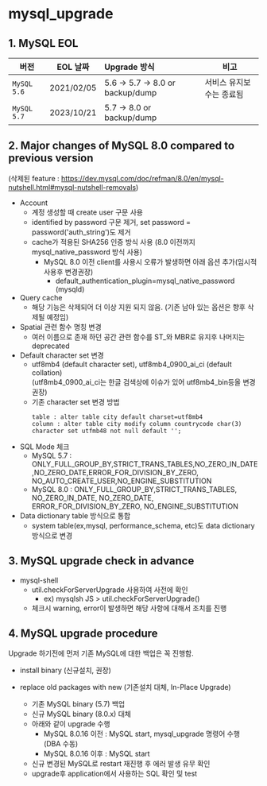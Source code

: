 # mysql_upgrade
## 1. MySQL EOL
| 버전 | EOL 날짜 | Upgrade 방식 | 비고 |
|---|:---:|:---|---|
| `MySQL 5.6` | 2021/02/05 | 5.6 -> 5.7 -> 8.0 or backup/dump | 서비스 유지보수는 종료됨 |
| `MySQL 5.7` | 2023/10/21 | 5.7 -> 8.0 or backup/dump |  |

## 2. Major changes of MySQL 8.0 compared to previous version
(삭제된 feature : https://dev.mysql.com/doc/refman/8.0/en/mysql-nutshell.html#mysql-nutshell-removals)
- Account
    - 계정 생성할 때 create user 구문 사용
    - identified by password 구문 제거, set password = password('auth_string')도 제거
    - cache가 적용된 SHA256 인증 방식 사용 (8.0 이전까지 mysql_native_password 방식 사용)
      - MySQL 8.0 이전 client를 사용시 오류가 발생하면 아래 옵션 추가(임시적 사용후 변경권장)
        - default_authentication_plugin=mysql_native_password (mysqld)
- Query cache 
    - 해당 기능은 삭제되어 더 이상 지원 되지 않음. (기존 남아 있는 옵션은 향후 삭제될 예정임)
- Spatial 관련 함수 명칭 변경
    - 여러 이름으로 존재 하던 공간 관련 함수를 ST_와 MBR로 유지후 나머지는 deprecated
- Default character set 변경
    - utf8mb4 (default character set), utf8mb4_0900_ai_ci (default collation)   
      (utf8mb4_0900_ai_ci는 한글 검색상에 이슈가 있어 utf8mb4_bin등올 변경권장)
    - 기존 character set 변경 방법   
      ```
      table : alter table city default charset=utf8mb4
      column : alter table city modify column countrycode char(3) character set utfmb48 not null default '';
      ```
- SQL Mode 체크
    - MySQL 5.7 : ONLY_FULL_GROUP_BY,STRICT_TRANS_TABLES,NO_ZERO_IN_DATE,NO_ZERO_DATE,ERROR_FOR_DIVISION_BY_ZERO,   
                  NO_AUTO_CREATE_USER,NO_ENGINE_SUBSTITUTION
    - MySQL 8.0 : ONLY_FULL_GROUP_BY,STRICT_TRANS_TABLES, NO_ZERO_IN_DATE, NO_ZERO_DATE, ERROR_FOR_DIVISION_BY_ZERO,
                  NO_ENGINE_SUBSTITUTION
- Data dictionary table 방식으로 통합
    - system table(ex,mysql, performance_schema, etc)도 data dictionary 방식으로 변경

## 3. MySQL upgrade check in advance
- mysql-shell
    - util.checkForServerUpgrade 사용하여 사전에 확인
        - ex) mysqlsh JS > util.checkForServerUpgrade()
    - 체크시 warning, error이 발생하면 해당 사항에 대해서 조치를 진행 

## 4. MySQL upgrade procedure
Upgrade 하기전에 먼저 기존 MySQL에 대한 백업은 꼭 진행함.

- install binary (신규설치, 권장)

- replace old packages with new (기존설치 대체, In-Place Upgrade)
  - 기존 MySQL binary (5.7) 백업
  - 신규 MySQL binary (8.0.x) 대체
  - 아래와 같이 upgrade 수행
    - MySQL 8.0.16 이전 : MySQL start, mysql_upgrade 명령어 수행 (DBA 수동)
    - MySQL 8.0.16 이후 : MySQL start
  - 신규 변경된 MySQL로 restart 재진행 후 에러 발생 유무 확인
  - upgrade후 application에서 사용하는 SQL 확인 및 test   

